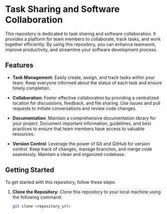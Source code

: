 # Task Sharing and Software Collaboration

This repository is dedicated to task sharing and software collaboration. It provides a platform for team members to collaborate, track tasks, and work together efficiently. By using this repository, you can enhance teamwork, improve productivity, and streamline your software development process.

## Features

- **Task Management**: Easily create, assign, and track tasks within your team. Keep everyone informed about the status of each task and ensure timely completion.

- **Collaboration**: Foster effective collaboration by providing a centralized location for discussions, feedback, and file sharing. Use issues and pull requests to initiate conversations and review code changes.

- **Documentation**: Maintain a comprehensive documentation library for your project. Document important information, guidelines, and best practices to ensure that team members have access to valuable resources.

- **Version Control**: Leverage the power of Git and GitHub for version control. Keep track of changes, manage branches, and merge code seamlessly. Maintain a clean and organized codebase.

## Getting Started

To get started with this repository, follow these steps:

1. **Clone the Repository**: Clone this repository to your local machine using the following command:

   ```bash
   git clone <repository_url>
